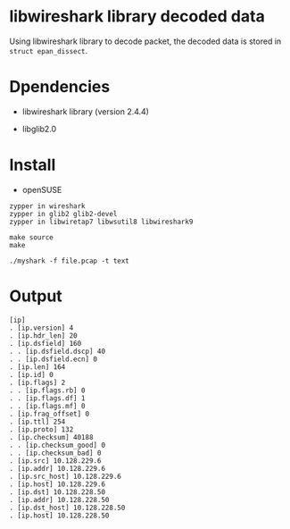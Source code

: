 # libwireshark library decoded data
Using libwireshark library to decode packet, the decoded data is stored in `struct epan_dissect`.

# Dpendencies
* libwireshark library (version 2.4.4)

* libglib2.0

# Install
- openSUSE
```
zypper in wireshark
zypper in glib2 glib2-devel
zypper in libwiretap7 libwsutil8 libwireshark9

make source
make

./myshark -f file.pcap -t text
```

# Output
```
[ip]
. [ip.version] 4
. [ip.hdr_len] 20
. [ip.dsfield] 160
. . [ip.dsfield.dscp] 40
. . [ip.dsfield.ecn] 0
. [ip.len] 164
. [ip.id] 0
. [ip.flags] 2
. . [ip.flags.rb] 0
. . [ip.flags.df] 1
. . [ip.flags.mf] 0
. [ip.frag_offset] 0
. [ip.ttl] 254
. [ip.proto] 132
. [ip.checksum] 40188
. . [ip.checksum_good] 0
. . [ip.checksum_bad] 0
. [ip.src] 10.128.229.6
. [ip.addr] 10.128.229.6
. [ip.src_host] 10.128.229.6
. [ip.host] 10.128.229.6
. [ip.dst] 10.128.228.50
. [ip.addr] 10.128.228.50
. [ip.dst_host] 10.128.228.50
. [ip.host] 10.128.228.50
```
